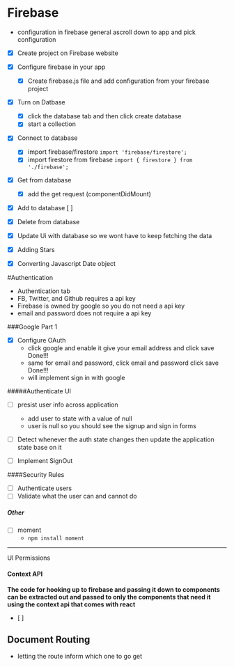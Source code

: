 # Firebase
- configuration in firebase general ascroll down to app and pick configuration


- [x] Create project on Firebase website
- [x] Configure firebase in your app
    - [x] Create firebase.js file and add configuration from your firebase project
- [x] Turn on Datbase
    - [x] click the database tab and then click create database
    - [x] start a collection
- [x] Connect to database
    - [x] import firebase/firestore `import 'firebase/firestore';`
    - [x] import firestore from firebase `import { firestore } from './firebase';`
- [x] Get from database
    - [x] add the get request (componentDidMount)
- [x] Add to database
    [ ]
- [x] Delete from database
- [x] Update Ui with database so we wont have to keep fetching the data
- [x] Adding Stars
- [x] Converting Javascript Date object


#Authentication
- Authentication tab
- FB, Twitter, and Github requires a api key
- Firebase is owned by google so you do not need a api key
- email and password does not require a api key


###Google Part 1
- [x] Configure OAuth
    - click google and enable it give your email address and click save Done!!!
    - same for email and password, click email and password click save Done!!!
    - will implement sign in with google

#####Authenticate UI
- [ ] presist user info across application
    - add user to state with a value of null
    - user is null so you should see the signup and sign in forms

- [ ] Detect whenever the auth state changes then update the application state base on it
- [ ] Implement SignOut

####Security Rules
- [ ] Authenticate users
- [ ] Validate what the user can and cannot do

##### Other
- [ ] moment
    - `npm install moment`
-------

UI Permissions

#### Context API
**The code for hooking up to firebase and passing it down to components can be extracted out and passed to only the components that need it using the context api that comes with react**
- [ ] 



## Document Routing
- letting the route inform which one to go get